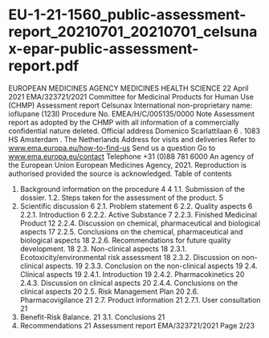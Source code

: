 # EU-1-21-1560_public-assessment-report_20210701_20210701_celsunax-epar-public-assessment-report.pdf

EUROPEAN MEDICINES AGENCY
MEDICINES
HEALTH
SCIENCE
22 April 2021
EMA/323721/2021
Committee for Medicinal Products for Human Use (CHMP)
Assessment report
Celsunax
International non-proprietary name: ioflupane (123I)
Procedure No. EMEA/H/C/005135/0000
Note
Assessment report as adopted by the CHMP with all information of a commercially confidential nature
deleted.
Official address Domenico Scarlattilaan 6 . 1083 HS Amsterdam . The Netherlands
Address for visits and deliveries Refer to www.ema.europa.eu/how-to-find-us
Send us a question Go to www.ema.europa.eu/contact Telephone +31 (0)88 781 6000
An agency of the European Union
European Medicines Agency, 2021. Reproduction is authorised provided the source is acknowledged.
Table of contents
1. Background information on the procedure
4
4
1.1. Submission of the dossier.
1.2. Steps taken for the assessment of the product.
5
2. Scientific discussion
6
2.1. Problem statement
6
2.2. Quality aspects
6
2.2.1. Introduction
6
2.2.2. Active Substance
7
2.2.3. Finished Medicinal Product
12
2.2.4. Discussion on chemical, pharmaceutical and biological aspects
17
2.2.5. Conclusions on the chemical, pharmaceutical and biological aspects
18
2.2.6. Recommendations for future quality development.
18
2.3. Non-clinical aspects
18
2.3.1. Ecotoxicity/environmental risk assessment
18
2.3.2. Discussion on non-clinical aspects.
19
2.3.3. Conclusion on the non-clinical aspects
19
2.4. Clinical aspects
19
2.4.1. Introduction
19
2.4.2. Pharmacokinetics
20
2.4.3. Discussion on clinical aspects
20
2.4.4. Conclusions on the clinical aspects
20
2.5. Risk Management Plan
20
2.6. Pharmacovigilance
21
2.7. Product information
21
2.7.1. User consultation
21
3. Benefit-Risk Balance.
21
3.1. Conclusions
21
4. Recommendations
21
Assessment report
EMA/323721/2021
Page 2/23
